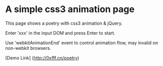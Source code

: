 # A simple css3 animation page

This page shows a poetry with css3 animation & jQuery.

Enter 'xxx' in the input DOM and press Enter to start.

Use 'webkitAnimationEnd' event to control animation flow, may invalid on non-webkit browsers.

[Demo Link] (http://0xfff.cn/poetry)